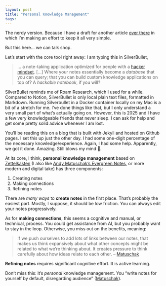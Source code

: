 ```yaml
---
layout: post
title: "Personal Knowledge Management"
tags: 
---
```

The nerdy version. Because I have a draft for another article [over there](https://nicoappel.substack.com/) in which I’m making an effort to keep it all very simple.

But this here… we can talk shop.

Let’s start with the core tool right away: I am typing this in SilverBullet,

> … a note-taking application optimized for people with a [hacker mindset](https://en.wikipedia.org/wiki/Hacker). […] Where your notes essentially become a _database_ that you can query; that you can build custom knowledge applications on top of? A _hackable notebook_, if you will?

SilverBullet reminds me of Roam Research, which I used for a while. Compared to Notion, SilverBullet is only local plain text files, formatted in Markdown. Running Silverbullet in a Docker container locally on my Mac is a bit of a stretch for me. I’ve done things like that, but I only understand a very small part of what’s actually going on. However, this is 2025 and I have a few very knowledgeable friends that never sleep. I can ask for help and get some pretty solid advice whenever I am lost.

You’ll be reading this on a blog that is built with Jekyll and hosted on Github pages. I set this up just the other day. I had some one-digit percentage of the necessary knowledge/experience. Again, I had some help. Apparently, we got it done. Amazing. Still blows my mind 🤯.

At its core, I think, **personal knowledge management** based on [Zettelkasten](https://en.wikipedia.org/wiki/Zettelkasten) (I also like [Andy Matuschak’s Evergreen Notes](https://notes.andymatuschak.org/z5E5QawiXCMbtNtupvxeoEX), or more modern and digital take) has three components:

1. Creating notes
2. Making connections
3. Refining notes

There are _many ways_ to **create notes** in the first place. That’s probably the easiest part. Mostly, I suppose, it should be low friction. You can always edit your notes progressively.

As for **making connections**, this seems a cognitive and manual, or technical, process. You could get assistance from AI, but you probably want to stay in the loop. Otherwise, you miss out on the benefits, meaning:

> If we push ourselves to add lots of links between our notes, that makes us think expansively about what other concepts might be related to what we’re thinking about. It creates pressure to think carefully about how ideas relate to each other. – [Matuschak](https://notes.andymatuschak.org/zF8xCU4BwXwbmSyp7tmff9i)


**Refining notes** requires significant cognitive effort. It is active learning.

Don’t miss this: it’s _personal_ knowledge management. You “write notes for yourself by default, disregarding audience” ([Matuschak](https://notes.andymatuschak.org/zXDPrYcxUSZbF5M8vM5Y1U9)).